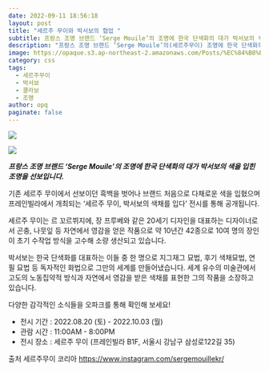 ```yaml
---
date: 2022-09-11 18:56:18
layout: post
title: "세르주 무이와 박서보의 협업 "
subtitle: 프랑스 조명 브랜드 ‘Serge Mouile’의 조명에 한국 단색화의 대가 박서보의 색을 입힌 조명을 선보입니다.
description: "프랑스 조명 브랜드 ‘Serge Mouile’의(세르주무이) 조명에 한국 단색화의 대가 박서보의 색을 입힌 조명을 선보입니다. "
image: https://opaque.s3.ap-northeast-2.amazonaws.com/Posts/%EC%84%B8%EB%A5%B4%EC%A3%BC%EB%AC%B4%EC%9D%B4/1.jpg
category: css
tags:
  - 세르주무이
  - 박서보
  - 콜라보
  - 조명
author: opq
paginate: false
---
```



![](https://opaque.s3.ap-northeast-2.amazonaws.com/Posts/%EC%84%B8%EB%A5%B4%EC%A3%BC%EB%AC%B4%EC%9D%B4/3.jpg)

![](https://opaque.s3.ap-northeast-2.amazonaws.com/Posts/%EC%84%B8%EB%A5%B4%EC%A3%BC%EB%AC%B4%EC%9D%B4/4.jpg)

***프랑스 조명 브랜드 ‘Serge Mouile’의 조명에 한국 단색화의 대가 박서보의 색을 입힌 조명을 선보입니다.***

기존 세르주 무이에서 선보이던 흑백을 벗어나 브랜드 처음으로 다채로운 색을 입혔으며 프레인빌라에서 개최되는 ‘세르주 무이, 박서보의 색채를 입다’ 전시를 통해 공개됩니다.

세르주 무이는 르 꼬르뷔지에, 장 프루베와 같은 20세기 디자인을 대표하는 디자이너로서 곤충, 나뭇잎 등 자연에서 영감을 얻은 작품으로 약 10년간 42종으로 10여 명의 장인이 초기 수작업 방식을 고수해 소량 생산되고 있습니다.

박서보는 한국 단색화를 대표하는 이들 중 한 명으로 지그재그 묘법, 후기 색채묘법, 연필 묘법 등 독자적인 화법으로 그만의 세계를 만들어냈습니다. 세계 유수의 미술관에서 고도의 노동집약적 방식과 자연에서 영감을 받은 색채를 표현한 그의 작품을 소장하고 있습니다.

다양한 감각적인 소식들을 오파크를 통해 확인해 보세요!

* 전시 기간 : 2022.08.20 (토) - 2022.10.03 (월)
* 관람 시간 : 11:00AM - 8:00PM
* 전시 장소 : 세르주 무이 (프레인빌라 B1F, 서울시 강남구 삼성로122길 35)

출처 세르주무이 코리아 [](https://www.instagram.com/sergemouillekr/)<https://www.instagram.com/sergemouillekr/>